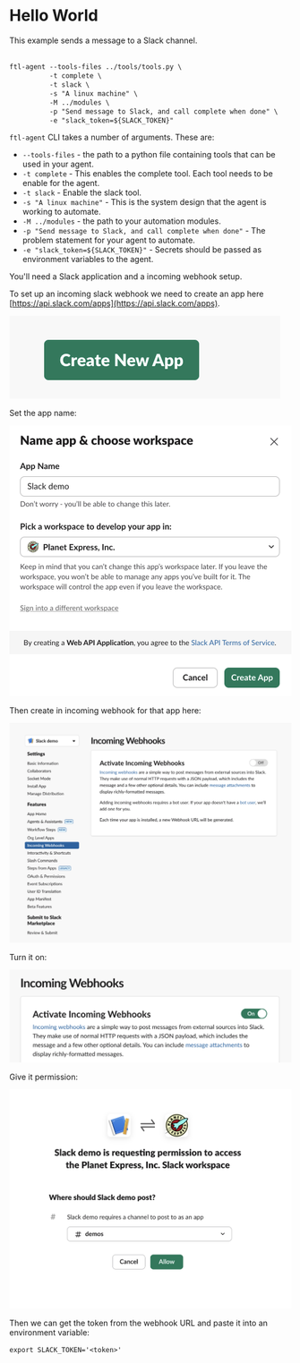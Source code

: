 
Hello World
===========

This example sends a message to a Slack channel.


```console

ftl-agent --tools-files ../tools/tools.py \
          -t complete \
          -t slack \
          -s "A linux machine" \
          -M ../modules \
          -p "Send message to Slack, and call complete when done" \
          -e "slack_token=${SLACK_TOKEN}"
```

`ftl-agent` CLI takes a number of arguments.  These are:

* `--tools-files` - the path to a python file containing tools that can be used in your agent.
* `-t complete` - This enables the complete tool.  Each tool needs to be enable for the agent.
* `-t slack` - Enable the slack tool.
* `-s "A linux machine"` - This is the system design that the agent is working to automate.
* `-M ../modules` - the path to your automation modules.
* `-p "Send message to Slack, and call complete when done"` - The problem statement for your agent to automate.
* `-e "slack_token=${SLACK_TOKEN}"` - Secrets should be passed as environment variables to the agent.


You'll need a Slack application and a incoming webhook setup.


To set up an incoming slack webhook we need to create an app here [https://api.slack.com/apps](https://api.slack.com/apps).


![Create New App](images/create_new_app.png)

Set the app name:

![App name](images/app_name.png)


Then create in incoming webhook for that app here:

![incoming webhooks](images/incoming_webhooks.png)


Turn it on:

![incoming webhooks](images/incoming_webhooks2.png)


Give it permission:


![webhooks permission](images/permission.png)

Then we can get the token from the webhook URL and paste it into an environment variable:

```console
export SLACK_TOKEN='<token>'
```
